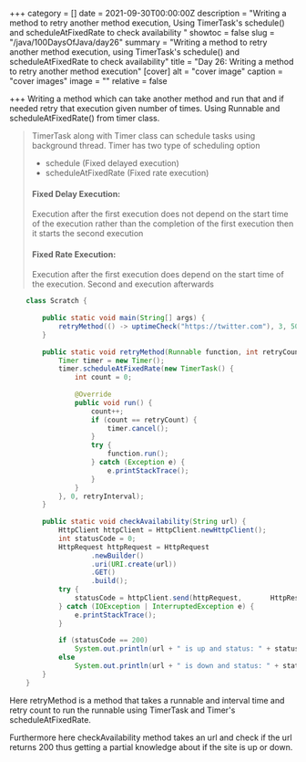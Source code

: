 +++
category = []
date = 2021-09-30T00:00:00Z
description = "Writing a method to retry another method execution, Using TimerTask's schedule() and scheduleAtFixedRate to check availability "
showtoc = false
slug = "/java/100DaysOfJava/day26"
summary = "Writing a method to retry another method execution, using TimerTask's schedule() and scheduleAtFixedRate to check availability"
title = "Day 26: Writing a method to retry another method execution"
[cover]
alt = "cover image"
caption = "cover images"
image = ""
relative = false

+++
Writing a method which can take another method and run that and if needed
retry that execution given number of times. Using Runnable and scheduleAtFixedRate()
from timer class.

> 
>
> TimerTask along with Timer class can schedule tasks using background thread.
> Timer has two type of scheduling option
>
> * schedule (Fixed delayed execution)
> * scheduleAtFixedRate (Fixed rate execution)
>
> #### Fixed Delay Execution:
>
> Execution after the first execution does not depend on the start time of the execution rather than the completion of the first execution then it starts the second execution
>
> #### Fixed Rate Execution:
>
> Execution after the first execution does depend on the start time of the execution. Second and execution afterwards
```java
	class Scratch {
    
        public static void main(String[] args) {
            retryMethod(() -> uptimeCheck("https://twitter.com"), 3, 5000L);                           
        }
    
        public static void retryMethod(Runnable function, int retryCount, long retryInterval) {
            Timer timer = new Timer();
            timer.scheduleAtFixedRate(new TimerTask() {
                int count = 0;
    
                @Override
                public void run() {
                    count++;
                    if (count == retryCount) {
                        timer.cancel();
                    }
                    try {
                        function.run();
                    } catch (Exception e) {
                        e.printStackTrace();
                    }
                }
            }, 0, retryInterval);
        }
    
        public static void checkAvailability(String url) {
            HttpClient httpClient = HttpClient.newHttpClient();
            int statusCode = 0;
            HttpRequest httpRequest = HttpRequest
                    .newBuilder()
                    .uri(URI.create(url))
                    .GET()
                    .build();
            try {
                statusCode = httpClient.send(httpRequest, 		HttpResponse.BodyHandlers.ofString()).statusCode();
            } catch (IOException | InterruptedException e) {
                e.printStackTrace();
            }
    
            if (statusCode == 200)
                System.out.println(url + " is up and status: " + statusCode);
            else
                System.out.println(url + " is down and status: " + statusCode);
        }
    }
```
Here retryMethod is a method that takes a runnable and interval time and retry count to run the runnable using TimerTask and Timer's scheduleAtFixedRate. 

Furthermore here checkAvailability method takes an url and check if the url returns 200 thus getting a partial knowledge about if the site is up or down.